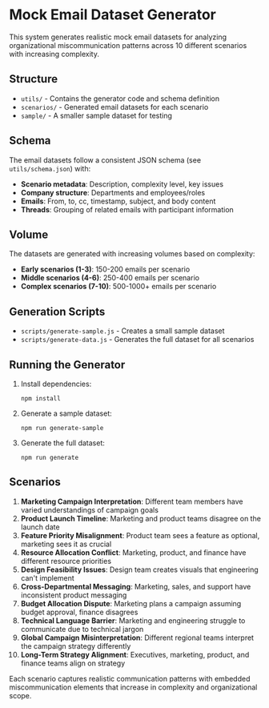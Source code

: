 # Mock Email Dataset Generator

This system generates realistic mock email datasets for analyzing organizational miscommunication patterns across 10 different scenarios with increasing complexity.

## Structure

- `utils/` - Contains the generator code and schema definition
- `scenarios/` - Generated email datasets for each scenario
- `sample/` - A smaller sample dataset for testing

## Schema

The email datasets follow a consistent JSON schema (see `utils/schema.json`) with:

- **Scenario metadata**: Description, complexity level, key issues
- **Company structure**: Departments and employees/roles
- **Emails**: From, to, cc, timestamp, subject, and body content
- **Threads**: Grouping of related emails with participant information

## Volume

The datasets are generated with increasing volumes based on complexity:
- **Early scenarios (1-3)**: 150-200 emails per scenario
- **Middle scenarios (4-6)**: 250-400 emails per scenario
- **Complex scenarios (7-10)**: 500-1000+ emails per scenario

## Generation Scripts

- `scripts/generate-sample.js` - Creates a small sample dataset
- `scripts/generate-data.js` - Generates the full dataset for all scenarios

## Running the Generator

1. Install dependencies:
   ```
   npm install
   ```

2. Generate a sample dataset:
   ```
   npm run generate-sample
   ```

3. Generate the full dataset:
   ```
   npm run generate
   ```

## Scenarios

1. **Marketing Campaign Interpretation**: Different team members have varied understandings of campaign goals
2. **Product Launch Timeline**: Marketing and product teams disagree on the launch date
3. **Feature Priority Misalignment**: Product team sees a feature as optional, marketing sees it as crucial
4. **Resource Allocation Conflict**: Marketing, product, and finance have different resource priorities
5. **Design Feasibility Issues**: Design team creates visuals that engineering can't implement
6. **Cross-Departmental Messaging**: Marketing, sales, and support have inconsistent product messaging
7. **Budget Allocation Dispute**: Marketing plans a campaign assuming budget approval, finance disagrees
8. **Technical Language Barrier**: Marketing and engineering struggle to communicate due to technical jargon
9. **Global Campaign Misinterpretation**: Different regional teams interpret the campaign strategy differently
10. **Long-Term Strategy Alignment**: Executives, marketing, product, and finance teams align on strategy

Each scenario captures realistic communication patterns with embedded miscommunication elements that increase in complexity and organizational scope.
